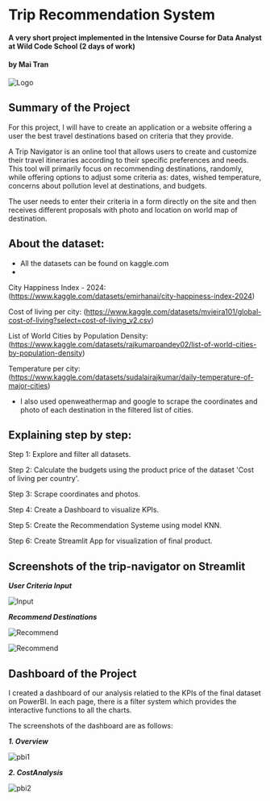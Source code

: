 # Trip Recommendation System
#### A very short project implemented in the Intensive Course for Data Analyst at Wild Code School (2 days of work)
#### by Mai Tran

![Logo](photo/logo.png)


## Summary of the Project

For this project, I will have to create an application or a website offering a user the best travel destinations based on criteria that they provide.

A Trip Navigator is an online tool that allows users to create and customize their travel itineraries according to their specific preferences and needs. This tool will primarily focus on recommending destinations, randomly, while offering options to adjust some criteria as: dates, wished temperature, concerns about pollution level at destinations, and budgets.

The user needs to enter their criteria in a form directly on the site and then receives different proposals with photo and location on world map of destination.


## About the dataset:

- All the datasets can be found on kaggle.com
- 
City Happiness Index - 2024: (https://www.kaggle.com/datasets/emirhanai/city-happiness-index-2024)

Cost of living per city: (https://www.kaggle.com/datasets/mvieira101/global-cost-of-living?select=cost-of-living_v2.csv)

List of World Cities by Population Density: (https://www.kaggle.com/datasets/rajkumarpandey02/list-of-world-cities-by-population-density)

Temperature per city: (https://www.kaggle.com/datasets/sudalairajkumar/daily-temperature-of-major-cities)

- I also used openweathermap and google to scrape the coordinates and photo of each destination in the filtered list of cities.


## Explaining step by step:
Step 1: Explore and filter all datasets. 

Step 2: Calculate the budgets using the product price of the dataset 'Cost of living per country'. 

Step 3: Scrape coordinates and photos.

Step 4: Create a Dashboard to visualize KPIs.

Step 5: Create the Recommendation Systeme using model KNN.

Step 6: Create Streamlit App for visualization of final product.

## Screenshots of the trip-navigator on Streamlit

***User Criteria Input***

![Input](photo/streamlit1.png)

***Recommend Destinations***

![Recommend](photo/streamlit2.png)

![Recommend](photo/streamlit3.png)


## Dashboard of the Project

I created a dashboard of our analysis relatied to the KPIs of the final dataset on PowerBI. In each page, there is a filter system which provides the interactive functions to all the charts.

The screenshots of the dashboard are as follows:

***1. Overview***

![pbi1](photo/PBI1.png)

***2. CostAnalysis***

![pbi2](photo/PBI2.png)






